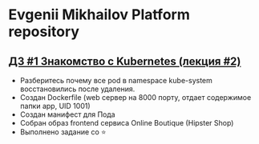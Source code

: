 # Evgenii Mikhailov Platform repository

## [ДЗ #1 Знакомство с Kubernetes (лекция #2)](kubernetes-intro/README.md)
* Разберитесь почему все pod в namespace kube-system восстановились после удаления.
* Создан Dockerfile (web сервер на 8000 порту, отдает содержимое папки app, UID 1001)
* Создан манифест для Пода
* Собран образ frontend сервиса Online Boutique (Hipster Shop)
* Выполнено задание со ⭐
